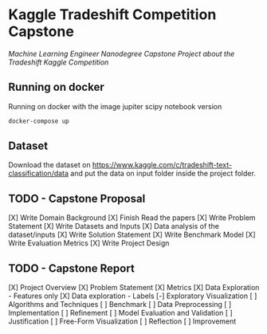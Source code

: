 # Kaggle Tradeshift Competition Capstone
*Machine Learning Engineer Nanodegree Capstone Project about the Tradeshift Kaggle Competition*

## Running on docker

Running on docker with the image jupiter scipy notebook version
``` bash
docker-compose up
```

## Dataset

Download the dataset on https://www.kaggle.com/c/tradeshift-text-classification/data and put the data on 
input folder inside the project folder.

## TODO - Capstone Proposal

[X] Write Domain Background
[X] Finish Read the papers
[X] Write Problem Statement
[X] Write Datasets and Inputs
[X] Data analysis of the dataset/inputs
[X] Write Solution Statement
[X] Write Benchmark Model
[X] Write Evaluation Metrics
[X] Write Project Design

## TODO - Capstone Report

[X] Project Overview
[X] Problem Statement
[X] Metrics
[X] Data Exploration - Features only
[X] Data exploration - Labels
[-] Exploratory Visualization
[ ] Algorithms and Techniques
[ ] Benchmark
[ ] Data Preprocessing
[ ] Implementation
[ ] Refinement
[ ] Model Evaluation and Validation
[ ] Justification
[ ] Free-Form Visualization
[ ] Reflection
[ ] Improvement